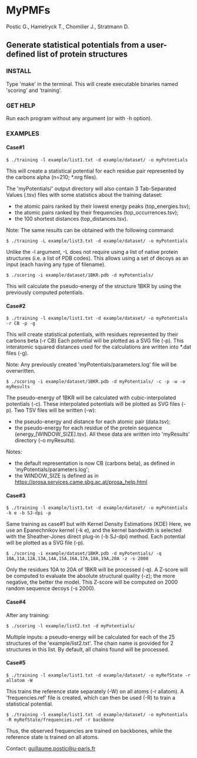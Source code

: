 # MyPMFs

Postic G., Hamelryck T., Chomilier J., Stratmann D.

## Generate statistical potentials from a user-defined list of protein structures


### INSTALL

Type 'make' in the terminal.
This will create executable binaries named 'scoring' and 'training'.




### GET HELP

Run each program without any argument (or with -h option).




### EXAMPLES


#### Case#1
```
$ ./training -l example/list1.txt -d example/dataset/ -o myPotentials
```

This will create a statistical potential for each residue pair represented by the carbons alpha (n=210; *.nrg files).

The 'myPotentials/' output directory will also contain 3 Tab-Separated Values (.tsv) files with some statistics about the training dataset:
- the atomic pairs ranked by their lowest energy peaks (top_energies.tsv);
- the atomic pairs ranked by their frequencies (top_occurrences.tsv);
- the 100 shortest distances (top_distances.tsv).

Note: The same results can be obtained with the following command:
```
$ ./training -L example/list3.txt -d example/dataset/ -o myPotentials
```
Unlike the -l argument, -L does not require using a list of native protein structures (i.e. a list of PDB codes).
This allows using a set of decoys as an input (each having any type of filename).


```
$ ./scoring -i example/dataset/1BKR.pdb -d myPotentials/
```
This will calculate the pseudo-energy of the structure 1BKR by using the previously computed potentials.




#### Case#2
```
$ ./training -l example/list1.txt -d example/dataset/ -o myPotentials -r CB -p -g
```
This will create statistical potentials, with residues represented by their carbons beta (-r CB)
Each potential will be plotted as a SVG file (-p).
This interatomic squared distances used for the calculations are written into *.dat files (-g).

Note: Any previously created 'myPotentials/parameters.log' file will be overwritten.


```
$ ./scoring -i example/dataset/1BKR.pdb -d myPotentials/ -c -p -w -o myResults
```
The pseudo-energy of 1BKR will be calculated with cubic-interpolated potentials (-c).
These interpolated potentials will be plotted as SVG files (-p).
Two TSV files will be written (-w):
- the pseudo-energy and distance for each atomic pair (data.tsv);
- the pseudo-energy for each residue of the protein sequence (energy_[WINDOW_SIZE].tsv).
All these data are written into 'myResults' directory (-o myResults).

Notes:
- the default representation is now CB (carbons beta), as defined in 'myPotentials/parameters.log';
- the WINDOW_SIZE is defined as in https://prosa.services.came.sbg.ac.at/prosa_help.html




#### Case#3
```
$ ./training -l example/list1.txt -d example/dataset/ -o myPotentials -k e -b SJ-dpi -p
```
Same training as case#1 but with Kernel Density Estimations (KDE)
Here, we use an Epanechnikov kernel (-k e), and the kernel bandwidth is selected with the Sheather-Jones direct plug-in (-b SJ-dpi) method.
Each potential will be plotted as a SVG file (-p).


```
$ ./scoring -i example/dataset/1BKR.pdb -d myPotentials/ -q 10A,11A,12A,13A,14A,15A,16A,17A,18A,19A,20A -z -s 2000
```
Only the residues 10A to 20A of 1BKR will be processed (-q).
A Z-score will be computed to evaluate the absolute structural quality (-z); the more negative, the better the model.
This Z-score will be computed on 2000 random sequence decoys (-s 2000).




#### Case#4

After any training:
```
$ ./scoring -l example/list2.txt -d myPotentials/
```
Multiple inputs: a pseudo-energy will be calculated for each of the 25 structures of the 'example/list2.txt'.
The chain name is provided for 2 structures in this list. By default, all chains found will be processed.




#### Case#5
```
$ ./training -l example/list1.txt -d example/dataset/ -o myRefState -r allatom -W
```
This trains the reference state separately (-W) on all atoms (-r allatom).
A 'frequencies.ref' file is created, which can then be used (-R) to train a statistical potential.


```
$ ./training -l example/list1.txt -d example/dataset/ -o myPotentials -R myRefState/frequencies.ref -r backbone
```
Thus, the observed frequencies are trained on backbones, while the reference state is trained on all atoms.




Contact: guillaume.postic@u-paris.fr
